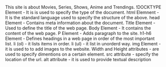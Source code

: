 This site is about Movies, Series, Shows, Anime and Trendings.
!DOCKTYPE Element - It is  is used to specify the type of the document.
html Elemnent - It is the standard language used to specify the structure of the above.
head Element - Contains meta information about the document.
Title Element - Used to define the title of the web page.
Body Element - It contains the content of the web page.
P Element - Adds paragraph to the site.
h1-h6 Element - Defines headings in a web page in order of the most important list.
li (ol) - it lists items in order.
li (ul) - it list in unorderd way.
img Element -it is used to to add images to the website.
Width and Height attributes - are used to specify dimentions on a certain element.
src attribute - specify the location of the url.
alt attribute - it is used to provide textual description 